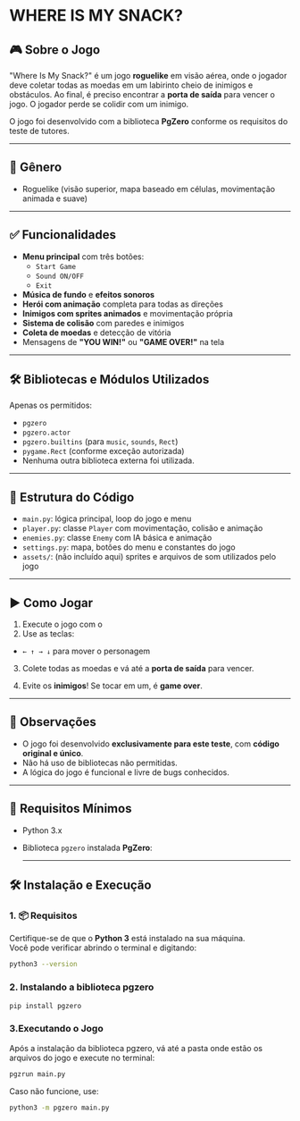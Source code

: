 # WHERE IS MY SNACK?

## 🎮 Sobre o Jogo

"Where Is My Snack?" é um jogo **roguelike** em visão aérea, onde o jogador deve coletar todas as moedas em um labirinto cheio de inimigos e obstáculos. Ao final, é preciso encontrar a **porta de saída** para vencer o jogo. O jogador perde se colidir com um inimigo.

O jogo foi desenvolvido com a biblioteca **PgZero** conforme os requisitos do teste de tutores.

---

## 🧩 Gênero

- Roguelike (visão superior, mapa baseado em células, movimentação animada e suave)

---

## ✅ Funcionalidades

- **Menu principal** com três botões:
  - `Start Game`
  - `Sound ON/OFF`
  - `Exit`
- **Música de fundo** e **efeitos sonoros**
- **Herói com animação** completa para todas as direções
- **Inimigos com sprites animados** e movimentação própria
- **Sistema de colisão** com paredes e inimigos
- **Coleta de moedas** e detecção de vitória
- Mensagens de **"YOU WIN!"** ou **"GAME OVER!"** na tela

---

## 🛠️ Bibliotecas e Módulos Utilizados

Apenas os permitidos:

- `pgzero`
- `pgzero.actor`
- `pgzero.builtins` (para `music`, `sounds`, `Rect`)
- `pygame.Rect` (conforme exceção autorizada)
- Nenhuma outra biblioteca externa foi utilizada.

---

## 🧠 Estrutura do Código

- `main.py`: lógica principal, loop do jogo e menu
- `player.py`: classe `Player` com movimentação, colisão e animação
- `enemies.py`: classe `Enemy` com IA básica e animação
- `settings.py`: mapa, botões do menu e constantes do jogo
- `assets/`: (não incluído aqui) sprites e arquivos de som utilizados pelo jogo

---

## ▶️ Como Jogar

1. Execute o jogo com o 
2. Use as teclas:
- `← ↑ → ↓` para mover o personagem

3. Colete todas as moedas e vá até a **porta de saída** para vencer.

4. Evite os **inimigos**! Se tocar em um, é **game over**.

---

## 📁 Observações

- O jogo foi desenvolvido **exclusivamente para este teste**, com **código original e único**.
- Não há uso de bibliotecas não permitidas.
- A lógica do jogo é funcional e livre de bugs conhecidos.

---

## 🚀 Requisitos Mínimos

- Python 3.x
- Biblioteca `pgzero` instalada
**PgZero**:

  ---
## 🛠️ Instalação e Execução

### 1. 📦 Requisitos

Certifique-se de que o **Python 3** está instalado na sua máquina.  
Você pode verificar abrindo o terminal e digitando:

```bash
python3 --version
```

### 2. Instalando a biblioteca pgzero
```bash
pip install pgzero
```

### 3.Executando o Jogo
Após a instalação da biblioteca pgzero, vá até a pasta onde estão os arquivos do jogo e execute no terminal:
```bash
pgzrun main.py
```
Caso não funcione, use:
```bash
python3 -m pgzero main.py
```

